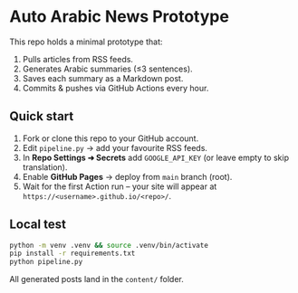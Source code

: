 
# Auto Arabic News Prototype

This repo holds a minimal prototype that:
1. Pulls articles from RSS feeds.
2. Generates Arabic summaries (≤3 sentences).
3. Saves each summary as a Markdown post.
4. Commits & pushes via GitHub Actions every hour.

## Quick start

1. Fork or clone this repo to your GitHub account.
2. Edit `pipeline.py` → add your favourite RSS feeds.
3. In **Repo Settings ➜ Secrets** add `GOOGLE_API_KEY` (or leave empty to skip translation).
4. Enable **GitHub Pages** → deploy from `main` branch (root).
5. Wait for the first Action run – your site will appear at  
   `https://<username>.github.io/<repo>/`.

## Local test
```bash
python -m venv .venv && source .venv/bin/activate
pip install -r requirements.txt
python pipeline.py
```

All generated posts land in the `content/` folder.
